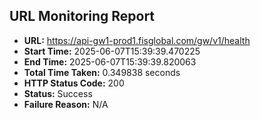 ## URL Monitoring Report

- **URL:** https://api-gw1-prod1.fisglobal.com/gw/v1/health
- **Start Time:** 2025-06-07T15:39:39.470225
- **End Time:** 2025-06-07T15:39:39.820063
- **Total Time Taken:** 0.349838 seconds
- **HTTP Status Code:** 200
- **Status:** Success
- **Failure Reason:** N/A
